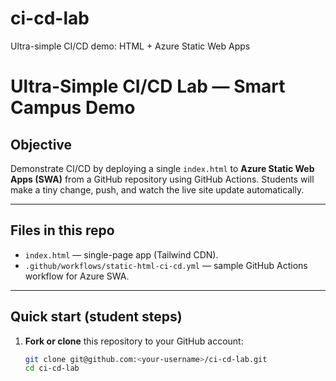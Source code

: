 # ci-cd-lab
Ultra-simple CI/CD demo: HTML + Azure Static Web Apps
# Ultra-Simple CI/CD Lab — Smart Campus Demo

## Objective
Demonstrate CI/CD by deploying a single `index.html` to **Azure Static Web Apps (SWA)** from a GitHub repository using GitHub Actions. Students will make a tiny change, push, and watch the live site update automatically.

---

## Files in this repo
- `index.html` — single-page app (Tailwind CDN).
- `.github/workflows/static-html-ci-cd.yml` — sample GitHub Actions workflow for Azure SWA.

---

## Quick start (student steps)

1. **Fork or clone** this repository to your GitHub account:
   ```bash
   git clone git@github.com:<your-username>/ci-cd-lab.git
   cd ci-cd-lab
